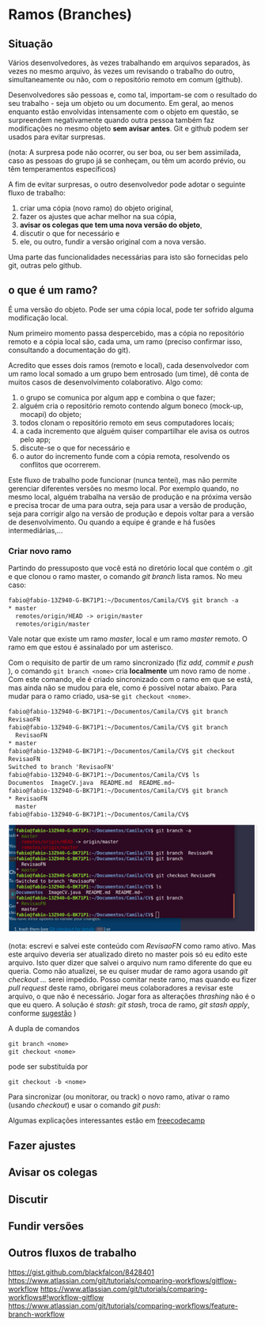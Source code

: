 # Ramos (Branches)

## Situação

Vários desenvolvedores, às vezes trabalhando em arquivos separados, às vezes no mesmo arquivo, às vezes um revisando o trabalho do outro, simultaneamente ou não, com o repositório remoto em comum (github).

Desenvolvedores são pessoas e, como tal, importam-se com o resultado do seu trabalho - seja um objeto ou um documento. Em geral, ao menos enquanto estão envolvidas intensamente com o objeto em questão, se surpreendem negativamente quando outra pessoa também faz modificações no mesmo objeto **sem avisar antes**. Git e github podem ser usados para evitar surpresas.

(nota: A surpresa pode não ocorrer, ou ser boa, ou ser bem assimilada, caso as pessoas do grupo já se conheçam, ou têm um acordo prévio, ou têm temperamentos específicos)

A fim de evitar surpresas, o outro desenvolvedor pode adotar o seguinte fluxo de trabalho:

1. criar uma cópia (novo ramo) do objeto original, 
2. fazer os ajustes que achar melhor na sua cópia,
3. **avisar os colegas que tem uma nova versão do objeto**, 
4. discutir o que for necessário e 
5. ele, ou outro, fundir a versão original com a nova versão.

Uma parte das funcionalidades necessárias para isto são fornecidas pelo git, outras pelo github.

## o que é um ramo?

É uma versão do objeto. Pode ser uma cópia local, pode ter sofrido alguma modificação local. 

Num primeiro momento passa despercebido, mas a cópia no repositório remoto e a cópia local são, cada uma, um ramo (preciso confirmar isso, consultando a documentação do git).

Acredito que esses dois ramos (remoto e local), cada desenvolvedor com um ramo local somado a um grupo bem entrosado (um time), dê conta de muitos casos de desenvolvimento colaborativo. Algo como:

1. o grupo se comunica por algum app e combina o que fazer;
2. alguém cria o repositório remoto contendo algum boneco (mock-up, mocapi) do objeto;
3. todos clonam o repositório remoto em seus computadores locais;
4. a cada incremento que alguém quiser compartilhar ele avisa os outros pelo app;
5. discute-se o que for necessário e
6. o autor do incremento funde com a cópia remota, resolvendo os conflitos que ocorrerem.

Este fluxo de trabalho pode funcionar (nunca tentei), mas não permite gerenciar diferentes versões no mesmo local. Por exemplo quando, no mesmo local, alguém trabalha na versão de produção e na próxima versão e precisa trocar de uma para outra, seja para usar a versão de produção, seja para corrigir algo na versão de produção e depois voltar para a versão de desenvolvimento. Ou quando a equipe é grande e há fusões intermediárias,...

### Criar novo ramo

Partindo do pressuposto que você está no diretório local que contém o .git e que clonou o ramo master, o comando *git branch* lista ramos. No meu caso:

```
fabio@fabio-13Z940-G-BK71P1:~/Documentos/Camila/CV$ git branch -a
* master
  remotes/origin/HEAD -> origin/master
  remotes/origin/master
```
Vale notar que existe um ramo *master*, local e um ramo *master* remoto. O ramo em que estou é assinalado por um asterisco.

Com o requisito de partir de um ramo sincronizado (fiz *add, commit e push* ), o comando ```git branch <nome>``` cria **localmente** um novo ramo de nome *<nome>*. Com este comando, ele é criado sincronizado com o ramo em que se está, mas ainda não se mudou para ele, como é possível notar abaixo. Para mudar para o ramo criado, usa-se ```git checkout <nome>```.


```
fabio@fabio-13Z940-G-BK71P1:~/Documentos/Camila/CV$ git branch  RevisaoFN
fabio@fabio-13Z940-G-BK71P1:~/Documentos/Camila/CV$ git branch
  RevisaoFN
* master
fabio@fabio-13Z940-G-BK71P1:~/Documentos/Camila/CV$ git checkout RevisaoFN 
Switched to branch 'RevisaoFN'
fabio@fabio-13Z940-G-BK71P1:~/Documentos/Camila/CV$ ls
Documentos  ImageCV.java  README.md  README.md~
fabio@fabio-13Z940-G-BK71P1:~/Documentos/Camila/CV$ git branch
* RevisaoFN
  master
fabio@fabio-13Z940-G-BK71P1:~/Documentos/Camila/CV$ 
```

![](screenshots/novoramo.png)

(nota: escrevi e salvei este conteúdo com *RevisaoFN* como ramo ativo. Mas este arquivo deveria ser atualizado direto no master pois só eu edito este arquivo. Isto quer dizer que salvei o arquivo num ramo diferente do que eu queria. Como não atualizei, se eu quiser mudar de ramo agora usando *git checkout ...* serei impedido. Posso comitar neste ramo, mas quando eu fizer *pull request* deste ramo, obrigarei meus colaboradores a revisar este arquivo, o que não é necessário. Jogar fora as alterações *thrashing* não é o que eu quero. A solução é *stash*: *git stash*, troca de ramo, *git stash apply*, conforme [sugestão](https://blog.cedrotech.com/git-o-minimo-que-voce-precisa-saber-para-trabalhar-em-equipe-parte-2/) )

A dupla de comandos 

```
git branch <nome>
git checkout <nome>

```

pode ser substituída por
```
git checkout -b <nome>
```

Para sincronizar (ou monitorar, ou track) o novo ramo, ativar o ramo (usando *checkout*) e usar o comando *git push*:

Algumas explicações interessantes estão em [freecodecamp](https://www.freecodecamp.org/forum/t/push-a-new-local-branch-to-a-remote-git-repository-and-track-it-too/13222)

## Fazer ajustes

## Avisar os colegas

## Discutir

## Fundir versões

## Outros fluxos de trabalho


https://gist.github.com/blackfalcon/8428401
https://www.atlassian.com/git/tutorials/comparing-workflows/gitflow-workflow
https://www.atlassian.com/git/tutorials/comparing-workflows#!workflow-gitflow
https://www.atlassian.com/git/tutorials/comparing-workflows/feature-branch-workflow


